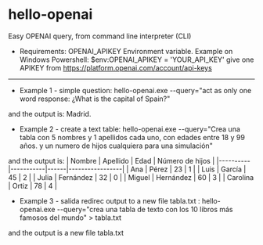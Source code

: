 # hello-openai

Easy OPENAI query, from command line interpreter (CLI)

+ Requirements: OPENAI_APIKEY Environment variable. Example on Windows Powershell: $env:OPENAI_APIKEY = 'YOUR_API_KEY'
give one APIKEY from https://platform.openai.com/account/api-keys

-------------------------------------------------------------------

* Example 1 - simple question:
  hello-openai.exe --query="act as only one word response: ¿What is the capital of Spain?"
  
and the output is:
Madrid.
  
* Example 2 - create a text table:
  hello-openai.exe --query="Crea una tabla con 5 nombres y 1 apellidos cada uno, con edades entre 18 y 99 años. y un numero de hijos cualquiera para una simulación"

and the output is:
| Nombre   | Apellido  | Edad | Número de hijos |
|----------|-----------|------|-----------------|
| Ana      | Pérez     | 23   | 1               |
| Luis     | García    | 45   | 2               |
| Julia    | Fernández | 32   | 0               |
| Miguel   | Hernández | 60   | 3               |
| Carolina | Ortiz     | 78   | 4               |


* Example 3 - salida redirec output to a new file tabla.txt :
  hello-openai.exe --query="crea una tabla de texto con los 10 libros más famosos del mundo" > tabla.txt

and the output is a new file tabla.txt
